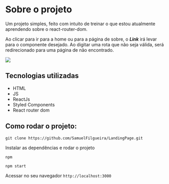 <h1>Sobre o projeto</h1>

<p>Um projeto simples, feito com intuito de treinar o que estou atualmente aprendendo sobre o react-router-dom.</p>
<p>Ao clicar para ir para a home ou para a página de sobre, o <strong><i>Link</i></strong> irá levar para o componente desejado. Ao digitar uma rota que não seja válida, será redirecionado para uma página de não encontrado.</p>

<img src="./Assets/notFound.png" />


<h2>Tecnologias utilizadas</h2> 

<ul>
    <li>HTML</li>
    <li>JS</li>
    <li>ReactJs</li>
    <li>Styled Components</li>
    <li>React router dom</li>
</ul>

<h2>Como rodar o projeto:</h2>

``git clone https://github.com/SamuelFilgueira/LandingPage.git``

Instalar as dependências e rodar o projeto

``npm``

``npm start``

Acessar no seu navegador
``http://localhost:3000``
